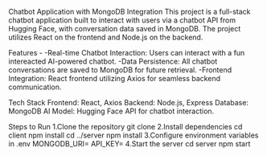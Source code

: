 Chatbot Application with MongoDB Integration
This project is a full-stack chatbot application built to interact with users via a chatbot API from Hugging Face, with conversation data saved in MongoDB. The project utilizes React on the frontend and Node.js on the backend.

Features - 
-Real-time Chatbot Interaction: Users can interact with a fun intereacted AI-powered chatbot.
-Data Persistence: All chatbot conversations are saved to MongoDB for future retrieval.
-Frontend Integration: React frontend utilizing Axios for seamless backend communication.


Tech Stack
Frontend: React, Axios
Backend: Node.js, Express
Database: MongoDB
AI Model: Hugging Face API for chatbot interaction.

Steps to Run
1.Clone the repository
git clone
2.Install dependencies
cd client
npm install
cd ../server
npm install
3.Configure environment variables in .env
MONGODB_URI=<your-mongodb-uri>
API_KEY=<hugging-face-api-key>
4.Start the server
cd server
npm start




